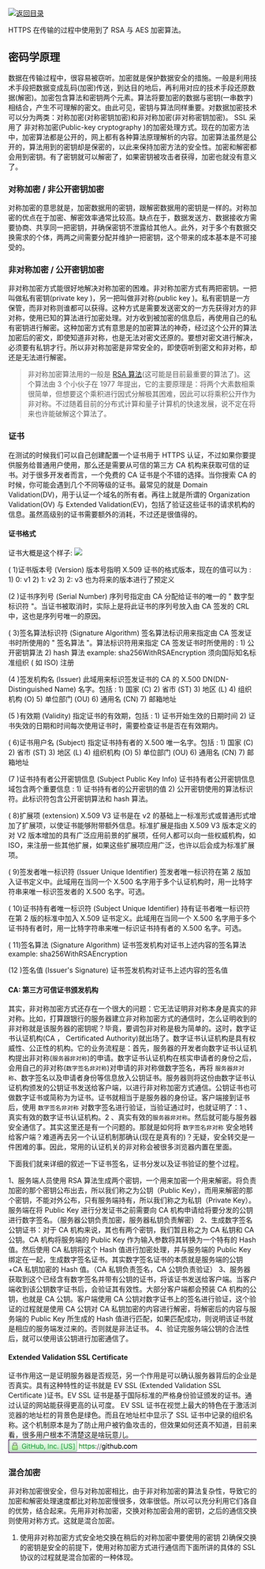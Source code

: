 [![返回目录](https://i.postimg.cc/WzXsh0MX/image.png)](https://parg.co/UdT)

HTTPS 在传输的过程中使用到了 RSA 与 AES 加密算法。

## 密码学原理

数据在传输过程中，很容易被窃听。加密就是保护数据安全的措施。一般是利用技术手段把数据变成乱码(加密)传送，到达目的地后，再利用对应的技术手段还原数据(解密)。加密包含算法和密钥两个元素。算法将要加密的数据与密钥(一串数字)相结合，产生不可理解的密文。由此可见，密钥与算法同样重要。对数据加密技术可以分为两类：对称加密(对称密钥加密)和非对称加密(非对称密钥加密)。 SSL 采用了 非对称加密(Public-key cryptography )的加密处理方式。现在的加密方法中，加密算法都是公开的，网上都有各种算法原理解析的内容。加密算法虽然是公开的，算法用到的密钥却是保密的，以此来保持加密方法的安全性。加密和解密都会用到密钥。有了密钥就可以解密了，如果密钥被攻击者获得，加密也就没有意义了。

### 对称加密 / 非公开密钥加密

对称加密的意思就是，加密数据用的密钥，跟解密数据用的密钥是一样的。对称加密的优点在于加密、解密效率通常比较高。缺点在于，数据发送方、数据接收方需要协商、共享同一把密钥，并确保密钥不泄露给其他人。此外，对于多个有数据交换需求的个体，两两之间需要分配并维护一把密钥，这个带来的成本基本是不可接受的。

### 非对称加密 / 公开密钥加密

非对称加密方式能很好地解决对称加密的困难。非对称加密方式有两把密钥。一把叫做私有密钥(private key )，另一把叫做非对称(public key )。私有密钥是一方保管，而非对称则谁都可以获得。这种方式是需要发送密文的一方先获得对方的非对称，使用已知的算法进行加密处理。对方收到被加密的信息后，再使用自己的私有密钥进行解密。这种加密方式有意思是的加密算法的神奇，经过这个公开的算法加密后的密文，即使知道非对称，也是无法对密文还原的。要想对密文进行解决，必须要有私钥才行。所以非对称加密是非常安全的，即使窃听到密文和非对称，却还是无法进行解密。

> 非对称加密算法用的一般是 [RSA 算法](https://en.wikipedia.org/wiki/RSA_%28cryptosystem%29)(这可能是目前最重要的算法了)。这个算法由 3 个小伙子在 1977 年提出，它的主要原理是：将两个大素数相乘很简单，但想要这个乘积进行因式分解极其困难，因此可以将乘积公开作为非对称。不过随着目前的分布式计算和量子计算机的快速发展，说不定在将来也许能破解这个算法了。

### 证书

在测试的时候我们可以自己创建配置一个证书用于 HTTPS 认证，不过如果你要提供服务给普通用户使用，那么还是需要从可信的第三方 CA 机构来获取可信的证 书。对于很多开发者而言，一个免费的 CA 证书是个不错的选择。当你搜索 CA 的时候，你可能会遇到几个不同等级的证书。最常见的就是 Domain Validation(DV)，用于认证一个域名的所有者。再往上就是所谓的 Organization Validation(OV) 与 Extended Validation(EV)，包括了验证这些证书的请求机构的信息。虽然高级别的证书需要额外的消耗，不过还是很值得的。

#### 证书格式

证书大概是这个样子: ![](https://cattail.me/assets/how-https-works/certificate.png)

( 1)证书版本号 (Version) 版本号指明 X.509 证书的格式版本，现在的值可以为 : 1) 0: v1 2) 1: v2 3) 2: v3 也为将来的版本进行了预定义

(2 )证书序列号 (Serial Number) 序列号指定由 CA 分配给证书的唯一的 " 数字型标识符 "。当证书被取消时，实际上是将此证书的序列号放入由 CA 签发的 CRL 中，这也是序列号唯一的原因。

( 3)签名算法标识符 (Signature Algorithm) 签名算法标识用来指定由 CA 签发证书时所使用的 " 签名算法 "。算法标识符用来指定 CA 签发证书时所使用的 : 1) 公开密钥算法 2) hash 算法 example: sha256WithRSAEncryption 须向国际知名标准组织 ( 如 ISO) 注册

(4 )签发机构名 (Issuer) 此域用来标识签发证书的 CA 的 X.500 DN(DN-Distinguished Name) 名字。包括 : 1) 国家 (C) 2) 省市 (ST) 3) 地区 (L) 4) 组织机构 (O) 5) 单位部门 (OU) 6) 通用名 (CN) 7) 邮箱地址

(5 )有效期 (Validity) 指定证书的有效期，包括 : 1) 证书开始生效的日期时间 2) 证书失效的日期和时间每次使用证书时，需要检查证书是否在有效期内。

( 6)证书用户名 (Subject) 指定证书持有者的 X.500 唯一名字。包括 : 1) 国家 (C) 2) 省市 (ST) 3) 地区 (L) 4) 组织机构 (O) 5) 单位部门 (OU) 6) 通用名 (CN) 7) 邮箱地址

(7 )证书持有者公开密钥信息 (Subject Public Key Info) 证书持有者公开密钥信息域包含两个重要信息 : 1) 证书持有者的公开密钥的值 2) 公开密钥使用的算法标识符。此标识符包含公开密钥算法和 hash 算法。

( 8)扩展项 (extension) X.509 V3 证书是在 v2 的基础上一标准形式或普通形式增加了扩展项，以使证书能够附带额外信息。标准扩展是指由 X.509 V3 版本定义的对 V2 版本增加的具有广泛应用前景的扩展项，任何人都可以向一些权威机构，如 ISO，来注册一些其他扩展，如果这些扩展项应用广泛，也许以后会成为标准扩展项。

( 9)签发者唯一标识符 (Issuer Unique Identifier) 签发者唯一标识符在第 2 版加入证书定义中。此域用在当同一个 X.500 名字用于多个认证机构时，用一比特字符串来唯一标识签发者的 X.500 名字。可选。

( 10)证书持有者唯一标识符 (Subject Unique Identifier) 持有证书者唯一标识符在第 2 版的标准中加入 X.509 证书定义。此域用在当同一个 X.500 名字用于多个证书持有者时，用一比特字符串来唯一标识证书持有者的 X.500 名字。可选。

( 11)签名算法 (Signature Algorithm) 证书签发机构对证书上述内容的签名算法 example: sha256WithRSAEncryption

(12 )签名值 (Issuer's Signature) 证书签发机构对证书上述内容的签名值

#### CA: 第三方可信证书颁发机构

其实，非对称加密方式还存在一个很大的问题：它无法证明非对称本身是真实的非对称。比如，打算跟银行的服务器建立非对称加密方式的通信时，怎么证明收到的非对称就是该服务器的密钥呢？毕竟，要调包非对称是极为简单的。这时，数字证书认证机构(CA ， Certificated Authority)就出场了。数字证书认证机构是具有权威性、公正性的机构。它的业务流程是：首先，服务器的开发者向数字证书认证机构提出非对称(`服务器非对称`)的申请。数字证书认证机构在核实申请者的身份之后，会用自己的非对称(`数字签名非对称`)对申请的非对称做数字签名，再将 `服务器非对称`、数字签名以及申请者身份等信息放入公钥证书。服务器则将这份由数字证书认证机构颁发的公钥证书发送给客户端，以进行非对称加密方式通信。公钥证书也可做数字证书或简称为为证书。证书就相当于是服务器的身份证。客户端接到证书后，使用 `数字签名非对称` 对数字签名进行验证，当验证通过时，也就证明了：1 、真实有效的数字证书认证机构。2 、真实有效的`服务器非对称`。然后就可能与服务器安全通信了。其实这里还是有一个问题的。那就是如何将 `数字签名非对称` 安全地转给客户端？难道再去另一个认证机制那确认(现在是真有的)？无疑，安全转交是一件困难的事。因此，常用的认证机关的非对称会被很多浏览器内置在里面。

下面我们就来详细的叙述一下证书签名，证书分发以及证书验证的整个过程。

1、服务端人员使用 RSA 算法生成两个密钥，一个用来加密一个用来解密。将负责加密的那个密钥公布出去，所以我们称之为公钥（Public Key），而用来解密的那个密钥，不能对外公布，只有服务端持有，所以我们称之为私钥（Private Key）。服务端在将 Public Key 进行分发证书之前需要向 CA 机构申请给将要分发的公钥进行数字签名。（服务器公钥负责加密，服务器私钥负责解密）
2、生成数字签名公钥证书：对于 CA 机构来说，其也有两个密钥，我们暂且称之为 CA 私钥和 CA 公钥。CA 机构将服务端的 Public Key 作为输入参数将其转换为一个特有的 Hash 值。然后使用 CA 私钥将这个 Hash 值进行加密处理，并与服务端的 Public Key 绑定在一起，生成数字签名证书。其实数字签名证书的本质就是服务端的公钥+CA 私钥加密的 Hash 值。（CA 私钥负责签名，CA 公钥负责验证）
3、服务器获取到这个已经含有数字签名并带有公钥的证书，将该证书发送给客户端。当客户端收到该公钥数字证书后，会验证其有效性。大部分客户端都会预装 CA 机构的公钥，也就是 CA 公钥。客户端使用 CA 公钥对数字证书上的签名进行验证，这个验证的过程就是使用 CA 公钥对 CA 私钥加密的内容进行解密，将解密后的内容与服务端的 Public Key 所生成的 Hash 值进行匹配，如果匹配成功，则说明该证书就是相应的服务端发过来的。否则就是非法证书。
4、验证完服务端公钥的合法性后，就可以使用该公钥进行加密通信了。

#### Extended Validation SSL Certificate

证书作用这一是证明服务器是否规范，另一个作用是可以确认服务器背后的企业是否真实。具有这种特性的证书就是 EV SSL (Extended Validation SSL Certificate )证书。EV SSL 证书是基于国际标准的严格身份验证颁发的证书。通过认证的网站能获得更高的认可度。 EV SSL 证书在视觉上最大的特色在于激活浏览器的地址栏的背景色是绿色。而且在地址栏中显示了 SSL 证书中记录的组织名称。这个机制原本是为了防止用户被钓鱼攻击的，但效果如何还真不知道，目前来看，很多用户根本不清楚这是啥玩意儿。 ![EV SSL](https://raw.githubusercontent.com/NathanLi/_private_images_repository/master/images/learn_https_evssl.png)

### 混合加密

非对称加密很安全，但与对称加密相比，由于非对称加密的算法复杂性，导致它的加密和解密处理速度都比对称加密慢很多，效率很低。所以可以充分利用它们各自的优势，结合起来。先用非对称加密，交换对称加密会用的密钥，之后的通信交换则使用对称方式。这就是混合加密。

1. 使用非对称加密方式安全地交换在稍后的对称加密中要使用的密钥 2)确保交换的密钥是安全的前提下，使用对称加密方式进行通信而下面所讲的具体的 SSL 协议的过程就是混合加密的一种体现。
